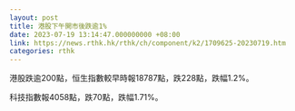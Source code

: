 ```yaml
---
layout: post
title: 港股下午開市後跌逾1%
date: 2023-07-19 13:14:47.000000000 +08:00
link: https://news.rthk.hk/rthk/ch/component/k2/1709625-20230719.htm
categories: rthk
---
```


港股跌逾200點，恒生指數較早時報18787點，跌228點，跌幅1.2%。

科技指數報4058點，跌70點，跌幅1.71%。
